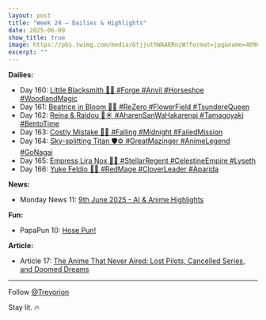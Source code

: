 ```yaml
---
layout: post
title: "Week 24 – Dailies & Highlights"
date: 2025-06-09
show_title: true
image: https://pbs.twimg.com/media/GtjjuthWAAERnzW?format=jpg&name=4096x4096
excerpt: ""
---
```



**Dailies:**  
- Day 160: [Little Blacksmith 🦊🔥 #Forge #Anvil #Horseshoe #WoodlandMagic](https://x.com/Trevorion/status/1932108151526199618)
- Day 161: [Beatrice in Bloom 🌸🦋 #ReZero #FlowerField #TsundereQueen](https://x.com/Trevorion/status/1932491631670014313)
- Day 162: [Reina & Raidou 🍱☀️ #AharenSanWaHakarenai #Tamagoyaki #BentoTime](https://x.com/Trevorion/status/1932911603218870345)
- Day 163: [Costly Mistake 🖤🌙 #Falling #Midnight #FailedMission](https://x.com/Trevorion/status/1933249038423351697)
- Day 164: [Sky-splitting Titan 🛡️⚙️ #GreatMazinger #AnimeLegend #GoNagai](https://x.com/Trevorion/status/1933452970886107248)
- Day 165: [Empress Lira Nox 🌌👑 #StellarRegent #CelestineEmpire #Lyseth](https://x.com/Trevorion/status/1933930663884828964)
- Day 166: [Yuke Feldio 🧙🍀 #RedMage #CloverLeader #Aparida](https://x.com/Trevorion/status/1934287936981279103)

**News:**  
- Monday News 11: [9th June 2025 - AI & Anime Highlights](https://x.com/Trevorion/status/1932070594536739105)

**Fun:**  
- PapaPun 10: [Hose Pun!](https://x.com/Trevorion/status/1933954889257783437)

**Article:**  
- Article 17: [The Anime That Never Aired: Lost Pilots, Cancelled Series, and Doomed Dreams](https://x.com/Trevorion/status/1932836026134995072)

---
Follow [@Trevorion](https://x.com/Trevorion)

Stay lit. 🔥
